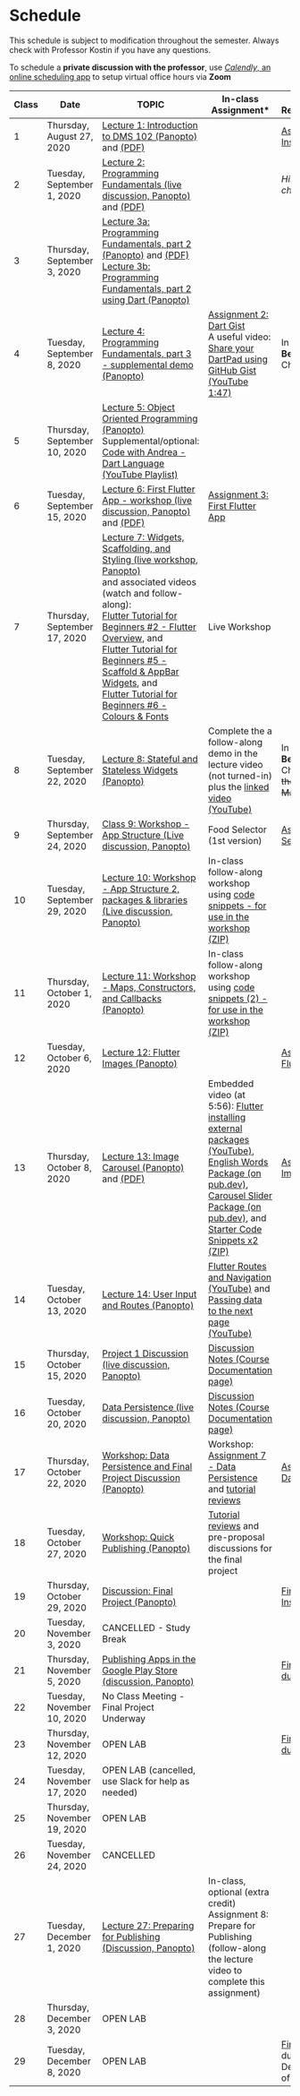 # Schedule
This schedule is subject to modification throughout the semester. Always check with Professor Kostin if you have any questions.

To schedule a **private discussion with the professor**, use [*Calendly*, an online scheduling app](https://calendly.com/rkostin) to setup virtual office hours via **Zoom**

| Class | Date                         | TOPIC                                                        | In-class Assignment*                                         | Assigned Reading/Homework                                    |
| ----- | ---------------------------- | ------------------------------------------------------------ | ------------------------------------------------------------ | ------------------------------------------------------------ |
| 1     | Thursday, August 27, 2020    | [Lecture 1: Introduction to DMS 102 (Panopto)](https://rochester.hosted.panopto.com/Panopto/Pages/Viewer.aspx?id=45909f0f-ef3d-4bc5-b626-ac220111be7b) and [(PDF)](01-intro/intro-dms102.pdf) |                                                              | [Assignment 1: Install Dart & Flutter](assignment01-install/instructions.md) |
| 2     | Tuesday, September 1, 2020   | [Lecture 2: Programming Fundamentals (live discussion, Panopto)](https://rochester.hosted.panopto.com/Panopto/Pages/Viewer.aspx?id=b644f288-1c61-4024-951a-ac29017c4967) and [(PDF)](02-programming-fundamentals1/programming-fundamentals1.pdf) |                                                              | *Hint: start reading chapters 1-3*                           |
| 3     | Thursday, September 3, 2020  | [Lecture 3a: Programming Fundamentals, part 2 (Panopto)](https://rochester.hosted.panopto.com/Panopto/Pages/Viewer.aspx?id=c3fef8aa-dfbb-4f93-ab8a-ac2b00fbcd27) and [(PDF)](03-programming-fundamentals2/programming-fundamentals2.pdf)<br>[Lecture 3b: Programming Fundamentals, part 2 using Dart (Panopto)](https://rochester.hosted.panopto.com/Panopto/Pages/Viewer.aspx?id=547d735b-6e9f-4556-bb60-ac2b01641ecd) |                                                              |                                                              |
| 4     | Tuesday, September 8, 2020   | [Lecture 4: Programming Fundamentals, part 3 - supplemental demo (Panopto)](https://rochester.hosted.panopto.com/Panopto/Pages/Viewer.aspx?id=7aa16050-2ea3-42e4-9d47-ac2d00d648d0) | [Assignment 2: Dart Gist](assignment02-dart-gist/instructions.md)<br>A useful video: [Share your DartPad using GitHub Gist (YouTube 1:47)](https://youtu.be/2Lh7TslkkKU) | In **Flutter for Beginners**, read Chapters 1-3              |
| 5     | Thursday, September 10, 2020 | [Lecture 5: Object Oriented Programming (Panopto)](https://rochester.hosted.panopto.com/Panopto/Pages/Viewer.aspx?id=a316054a-0dc4-485e-a0a1-ac3300079183)<br>Supplemental/optional: [Code with Andrea - Dart Language (YouTube Playlist)](https://www.youtube.com/playlist?list=PLNnAcB93JKV_R1aZc7ZbQRsiEyeDLUpE-) |                                                              |                                                              |
| 6     | Tuesday, September 15, 2020  | [Lecture 6: First Flutter App - workshop (live discussion, Panopto)](https://rochester.hosted.panopto.com/Panopto/Pages/Viewer.aspx?id=a48aad5a-a188-42a7-86b0-ac37015b01ee) and [(PDF)](06-first-flutter-app/first-flutter-app.pdf) | [Assignment 3: First Flutter App](assignment03-first-flutter-app/instructions.md) |                                                              |
| 7     | Thursday, September 17, 2020 | [Lecture 7: Widgets, Scaffolding, and Styling (live workshop, Panopto)](https://rochester.hosted.panopto.com/Panopto/Pages/Viewer.aspx?id=ba985c3e-5803-4cd6-bb91-ac39015f1361)<br>and associated videos (watch and follow-along):<br>[Flutter Tutorial for Beginners #2 - Flutter Overview](https://www.youtube.com/watch?v=bKueYVtV0eA), and <br>[Flutter Tutorial for Beginners #5 - Scaffold & AppBar Widgets](https://www.youtube.com/watch?v=C5lpPjoivaw), and <br>[Flutter Tutorial for Beginners #6 - Colours & Fonts](https://www.youtube.com/watch?v=km2P_KQJyO0) | Live Workshop                                                |                                                              |
| 8     | Tuesday, September 22, 2020  | [Lecture 8: Stateful and Stateless Widgets (Panopto)](https://rochester.hosted.panopto.com/Panopto/Pages/Viewer.aspx?id=6d158abe-9260-4cec-839b-ac3d016e0b27) | Complete the a follow-along demo in the lecture video (not turned-in) plus the [linked video (YouTube)](https://youtu.be/-QRQIKtPTlI?t=661) | In **Flutter for Beginners**, read Chapters 4; <s>code the "Favor Manager" app</s> |
| 9     | Thursday, September 24, 2020 | [Class 9: Workshop - App Structure (Live discussion, Panopto)](https://rochester.hosted.panopto.com/Panopto/Pages/Viewer.aspx?id=67ceab6a-b155-46ef-b288-ac4100c68571) | Food Selector (1st version)                                  | [Assignment 4: Food Selector 2](assignment04-food-selector2/instructions.md) |
| 10    | Tuesday, September 29, 2020  | [Lecture 10: Workshop - App Structure 2, packages & libraries (Live discussion, Panopto)](https://rochester.hosted.panopto.com/Panopto/Pages/Viewer.aspx?id=b2751bd8-4db9-472b-a201-ac45017c4a28) | In-class follow-along workshop using [code snippets - for use in the workshop (ZIP)](10-packages-and-libraries/snippets.zip) |                                                              |
| 11    | Thursday, October 1, 2020    | [Lecture 11: Workshop - Maps, Constructors, and Callbacks (Panopto)](https://rochester.hosted.panopto.com/Panopto/Pages/Viewer.aspx?id=f9f4fa9e-b8e1-4ad3-9518-ac47015b4ee9) | In-class follow-along workshop using [code snippets (2) - for use in the workshop (ZIP)](11-maps-contructors-callbacks/snippets2.zip) |                                                              |
| 12    | Tuesday, October 6, 2020     | [Lecture 12: Flutter Images (Panopto)](https://rochester.hosted.panopto.com/Panopto/Pages/Viewer.aspx?id=5de10f22-8610-4df6-a5cc-ac4b01690874&start=0) |                                                              | [Assignment 5: Flutter Images](assignment05-flutter-images/instructions.md) |
| 13    | Thursday, October 8, 2020    | [Lecture 13: Image Carousel (Panopto)](https://rochester.hosted.panopto.com/Panopto/Pages/Viewer.aspx?id=a7d93632-1b91-41cc-934e-ac4e0108bd00) and [(PDF)](13-image-carousel/using-packages.pdf) | Embedded video (at 5:56): [Flutter installing external packages (YouTube)](https://www.youtube.com/watch?v=OYCyUV5919o), [English Words Package (on pub.dev)](https://pub.dev/packages/english_words), [Carousel Slider Package (on pub.dev)](https://pub.dev/packages/carousel_slider), and [Starter Code Snippets x2 (ZIP)](13-image-carousel/starter-code-snippets.zip) | [Assignment 6: Image Carousel](assignment06-image-carousel/instructions.md) |
| 14    | Tuesday, October 13, 2020    | [Lecture 14: User Input and Routes (Panopto)](https://rochester.hosted.panopto.com/Panopto/Pages/Viewer.aspx?id=621568d8-67b6-4be1-a158-ac52015f814d) | [Flutter Routes and Navigation (YouTube)](https://youtu.be/nyvwx7o277U) and [Passing data to the next page (YouTube)](https://youtu.be/MsycCv5r2Wo) |                                                              |
| 15    | Thursday, October 15, 2020   | [Project 1 Discussion (live discussion, Panopto)](https://rochester.hosted.panopto.com/Panopto/Pages/Viewer.aspx?id=d656e5f6-f7b3-48cd-afd4-ac55015d8960) | [Discussion Notes (Course Documentation page)](15-project-discussion/discussion-notes.md) |                                                              |
| 16    | Tuesday, October 20, 2020    | [Data Persistence (live discussion, Panopto)](https://rochester.hosted.panopto.com/Panopto/Pages/Viewer.aspx?id=8d877b5c-1792-4cea-8409-ac5a0150281f) | [Discussion Notes (Course Documentation page)](16-data-persistence/discussion-notes.md) |                                                              |
| 17    | Thursday, October 22, 2020   | [Workshop: Data Persistence and Final Project Discussion (Panopto)](https://rochester.hosted.panopto.com/Panopto/Pages/Viewer.aspx?id=d870bdd4-5a6d-4d64-94f8-ac5d00eb4df8) | Workshop: [Assignment 7 - Data Persistence](assignment07-persistent-data/instructions.md) and [tutorial reviews](https://docs.google.com/spreadsheets/d/1q9B9kctL961wwVnVgzTvkROltFTi1rKL3NvXwDOovys/edit#gid=1404322235) | [Assignment 7 - Data Persistence](assignment07-persistent-data/instructions.md) |
| 18    | Tuesday, October 27, 2020    | [Workshop: Quick Publishing (Panopto)](https://rochester.hosted.panopto.com/Panopto/Pages/Viewer.aspx?id=2059837b-357e-43c9-a2d8-ac620017afe0) | [Tutorial reviews](https://docs.google.com/spreadsheets/d/1q9B9kctL961wwVnVgzTvkROltFTi1rKL3NvXwDOovys/edit#gid=1404322235) and pre-proposal discussions for the final project |                                                              |
| 19    | Thursday, October 29, 2020   | [Discussion: Final Project (Panopto)](https://rochester.hosted.panopto.com/Panopto/Pages/Viewer.aspx?id=e345985c-5270-43c4-8b6c-ac630171a57f) |                                                              | [Final Project Instructions](dms102-project/instructions.md) |
| 20    | Tuesday, November 3, 2020    | CANCELLED - Study Break                                      |                                                              |                                                              |
| 21    | Thursday, November 5, 2020   | [Publishing Apps in the Google Play Store (discussion, Panopto)](https://rochester.hosted.panopto.com/Panopto/Pages/Viewer.aspx?id=6672644d-eb91-4115-a09e-ac6b00e4749d) |                                                              | [Final Project, Part 1 due](dms102-project/instructions.md#part-1-initial-discussion) |
| 22    | Tuesday, November 10, 2020   | No Class Meeting - Final Project Underway                    |                                                              |                                                              |
| 23    | Thursday, November 12, 2020  | OPEN LAB                                                     |                                                              | [Final Project, Part 2 due](dms102-project/instructions.md#part-2-proposal) |
| 24    | Tuesday, November 17, 2020   | OPEN LAB (cancelled, use Slack for help as needed)           |                                                              |                                                              |
| 25    | Thursday, November 19, 2020  | OPEN LAB                                                     |                                                              |                                                              |
| 26    | Tuesday, November 24, 2020   | CANCELLED                                                    |                                                              |                                                              |
| 27    | Tuesday, December 1, 2020    | [Lecture 27: Preparing for Publishing (Discussion, Panopto)](https://rochester.hosted.panopto.com/Panopto/Pages/Viewer.aspx?id=920f7ba2-7f7a-48e7-be87-ac850023018f) | In-class, optional (extra credit) Assignment 8: Prepare for Publishing (follow-along the lecture video to complete this assignment) |                                                              |
| 28    | Thursday, December 3, 2020   | OPEN LAB                                                     |                                                              |                                                              |
| 29    | Tuesday, December 8, 2020    | OPEN LAB                                                     |                                                              | [Final Project, Part 3](dms102-project/instructions.md#part-3-applications) due: Friday, December 18 ...end of finals week |



